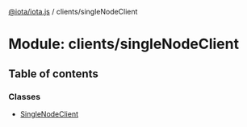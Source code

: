 [@iota/iota.js](../README.md) / clients/singleNodeClient

# Module: clients/singleNodeClient

## Table of contents

### Classes

- [SingleNodeClient](../classes/clients_singleNodeClient.SingleNodeClient.md)
